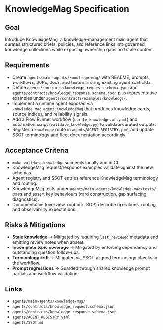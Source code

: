 # KnowledgeMag Specification

## Goal
Introduce KnowledgeMag, a knowledge-management main agent that curates structured briefs, policies, and reference links into governed knowledge collections while exposing ownership gaps and stale content.

## Requirements
- Create `agents/main-agents/knowledge-mag/` with README, prompts, workflows, SOPs, docs, and tests mirroring existing agent scaffolds.
- Define `agents/contracts/knowledge_request.schema.json` and `agents/contracts/knowledge_response.schema.json` plus representative examples under `agents/contracts/examples/knowledge/`.
- Implement a runtime agent exposed via `knowledge_mag.agent.KnowledgeMag` that produces knowledge cards, source indices, and reliability signals.
- Add a Flow Runner workflow (`curate_knowledge.wf.yaml`) and automation script (`validate_knowledge.py`) to validate curated outputs.
- Register a `knowledge` route in `agents/AGENT_REGISTRY.yaml` and update SSOT terminology and fleet documentation accordingly.

## Acceptance Criteria
- `make validate-knowledge` succeeds locally and in CI.
- KnowledgeMag request/response examples validate against the new schemas.
- Agent registry and SSOT entries reference KnowledgeMag terminology and routing.
- KnowledgeMag tests under `agents/main-agents/knowledge-mag/tests/` pass and assert key behaviours (card construction, gap surfacing, diagnostics).
- Documentation (overview, runbook, SOP) describe operations, routing, and observability expectations.

## Risks & Mitigations
- **Stale knowledge** → Mitigated by requiring `last_reviewed` metadata and emitting review notes when absent.
- **Incomplete topic coverage** → Mitigated by enforcing dependency and outstanding question follow-ups.
- **Terminology drift** → Mitigated via SSOT-aligned terminology checks in the workflow.
- **Prompt regressions** → Guarded through shared knowledge prompt partials and workflow validation.

## Links
- `agents/main-agents/knowledge-mag/`
- `agents/contracts/knowledge_request.schema.json`
- `agents/contracts/knowledge_response.schema.json`
- `agents/AGENT_REGISTRY.yaml`
- `agents/SSOT.md`
